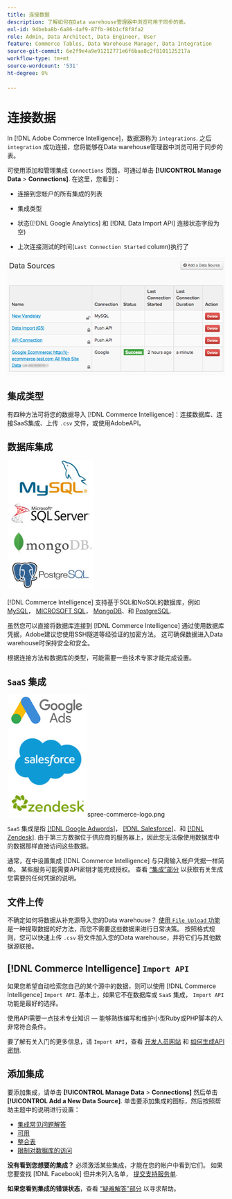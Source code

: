 ```yaml
---
title: 连接数据
description: 了解如何在Data warehouse管理器中浏览可用于同步的表。
exl-id: 94beba8b-6a86-4af9-87fb-96b1cf8f8fa2
role: Admin, Data Architect, Data Engineer, User
feature: Commerce Tables, Data Warehouse Manager, Data Integration
source-git-commit: 6e2f9e4a9e91212771e6f6baa8c2f8101125217a
workflow-type: tm+mt
source-wordcount: '531'
ht-degree: 0%

---
```


# 连接数据

In [!DNL Adobe Commerce Intelligence]，数据源称为 `integrations`. 之后 `integration` 成功连接，您将能够在Data warehouse管理器中浏览可用于同步的表。

可使用添加和管理集成 `Connections` 页面，可通过单击 **[!UICONTROL Manage Data** > **Connections]**. 在这里，您看到：

* 连接到您帐户的所有集成的列表

* 集成类型

* 状态([!DNL Google Analytics] 和 [!DNL Data Import API] 连接状态字段为空)

* 上次连接测试的时间(`Last Connection Started` column)执行了

![Data\_Sources\_Table.png](../../../assets/Data_Sources_Table.png)

## 集成类型

有四种方法可将您的数据导入 [!DNL Commerce Intelligence]：连接数据库、连接SaaS集成、上传 `.csv` 文件，或使用AdobeAPI。

## 数据库集成

![Database\_icons.jpg](../../../assets/Database_icons.jpg)

[!DNL Commerce Intelligence] 支持基于SQL和NoSQL的数据库，例如 [MySQL](../../importing-data/integrations/mysql-via-ssh-tunnel.md)， [MICROSOFT SQL](../integrations/microsoft-sql-server.md)， [MongoDB](../integrations/mongodb-via-ssh-tunnel.md)、和 [PostgreSQL](../integrations/postgresql.md).

虽然您可以直接将数据库连接到 [!DNL Commerce Intelligence] 通过使用数据库凭据，Adobe建议您使用SSH隧道等经验证的加密方法。 这可确保数据进入Data warehouse时保持安全和安全。

根据连接方法和数据库的类型，可能需要一些技术专家才能完成设置。

## `SaaS` 集成

![](../../../assets/SaaS_icons.jpg)spree-commerce-logo.png

`SaaS` 集成是指 [[!DNL Google Adwords]](../integrations/google-adwords.md)， [[!DNL Salesforce]](../integrations/salesforce.md)、和 [[!DNL Zendesk]](../integrations/zendesk.md). 由于第三方数据位于供应商的服务器上，因此您无法像使用数据库中的数据那样直接访问这些数据。

通常，在中设置集成 [!DNL Commerce Intelligence] 与只需输入帐户凭据一样简单。 某些服务可能需要API密钥才能完成授权。 查看 [“集成”部分](../integrations/integrations.md) 以获取有关生成您需要的任何凭据的说明。

## 文件上传

不确定如何将数据从补充源导入您的Data warehouse？ [使用 `File Upload` 功能](../connecting-data/using-file-uploader.md) 是一种提取数据的好方法，而您不需要这些数据来进行日常决策。 按照格式规则，您可以快速上传 `.csv` 将文件加入您的Data warehouse，并将它们与其他数据源联接。

## [!DNL Commerce Intelligence] `Import API`

如果您希望自动检索您自己的某个源中的数据，则可以使用 [!DNL Commerce Intelligence] `Import API`. 基本上，如果它不在数据库或 `SaaS` 集成， `Import API` 功能是最好的选择。

使用API需要一点技术专业知识 — 能够熟练编写和维护小型Ruby或PHP脚本的人非常符合条件。

要了解有关入门的更多信息，请 `Import API`，查看 [开发人员网站](https://developer.adobe.com/commerce/services/reporting/) 和 [如何生成API密钥](https://developer.adobe.com/commerce/services/reporting/import-api/).

## 添加集成

要添加集成，请单击 **[!UICONTROL Manage Data** > **Connections]** 然后单击 **[!UICONTROL Add a New Data Source]**. 单击要添加集成的图标，然后按照帮助主题中的说明进行设置：

* [集成常见问题解答](https://support.magento.com/hc/en-us/sections/360003161871-Integration-FAQ)
* [可用 ](../integrations/integrations.md)
* [整合表](../../../best-practices/consolidating-your-tables.md)
* [限制对数据库的访问](../../../administrator/account-management/restrict-db-access.md)

**没有看到您想要的集成？** 必须激活某些集成，才能在您的帐户中看到它们。 如果您要查找 [!DNL Facebook] 但并未列入名单， [提交支持服务单](https://experienceleague.adobe.com/docs/commerce-knowledge-base/kb/troubleshooting/miscellaneous/mbi-service-policies.html).

**如果您看到集成的错误状态**，查看 [“疑难解答”部分](https://support.magento.com/hc/en-us/sections/360003078151) 以寻求帮助。
